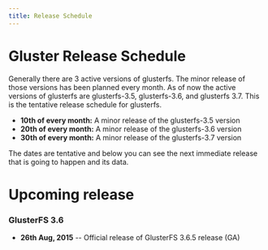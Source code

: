 ```yaml
---
title: Release Schedule
---
```


# Gluster Release Schedule

Generally there are 3 active versions of glusterfs. The minor release of those versions has been planned every month. As of now the active versions of glusterfs are glusterfs-3.5, glusterfs-3.6, and glusterfs 3.7.
This is the tentative release schedule for glusterfs.

  * **10th of every month:** A minor release of the glusterfs-3.5 version
  * **20th of every month:** A minor release of the glusterfs-3.6 version
  * **30th of every month:** A minor release of the glusterfs-3.7 version

The dates are tentative and below you can see the next immediate release that is going to happen and its data.

# Upcoming release

### GlusterFS 3.6

* **26th Aug, 2015** -- Official release of GlusterFS 3.6.5 release (GA)

